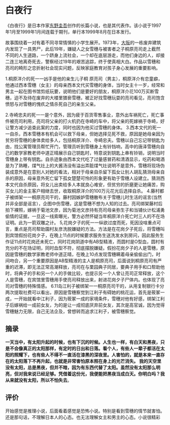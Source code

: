 # 白夜行

《白夜行》是日本作家[东野圭吾](https://baike.baidu.com/item/东野圭吾/9506697?fromModule=lemma_inlink)创作的长篇小说，也是其代表作。该小说于1997年1月至1999年1月间连载于期刊，单行本1999年8月在日本发行。

故事围绕着一对有着不同寻常情愫的小学生展开。1973年，[大阪](https://baike.baidu.com/item/大阪/1176464?fromModule=lemma_inlink)的一栋废弃建筑内发现了一具男尸，此后19年，嫌疑人之女雪穗与被害者之子桐原亮司走上截然不同的人生道路，一个跻身上流社会，一个却在底层游走，而他们身边的人，却接二连三地离奇死去，警察经过19年的艰苦追踪，终于使真相大白。作品以雪穗和亮司的畸形之恋折射社会现实问题，反映家庭教育对孩子身心发展的重要影响。

1.桐原洋介的死一一凶手是他的亲生儿子桐
原亮司（男主），桐原洋介有恋童癖，他通过西本雪穗（女主）的母亲西本文代买雪穗的身体，当时女主十一岁，经常和男主一起在图书馆剪纸玩要，说明他们是要好的朋友，桐原洋介花100万买断雪穗，迫不及待在废弃的大楼里猥亵雪穗，被正好找雪穗玩耍的亮司看见，亮司饱含愤怒与对雪穗的愧疚之情杀死自己的亲生父亲。

2.寺崎忠夫的死一一是个意外，因为疲于百货零售事业，意外出车祸死亡，死亡事件被亮司利用，亮司将父亲的打火机扔在寺崎的车中，将父亲的死嫁祸于寺崎，好让警方减少追查此案的力度，同时也因为他买过雪穗的身体。
3.西本文代的死一一自杀，西本雪穗本有机会可以救下母亲，但她选择见死不救，原因是她母亲因为贫穷将雪穗的身体卖给多人，包括桐原洋介、寺崎忠夫。雪穗以自己忘记带钥匙为由，找公寓管理员帮忙开门，管理员听到雪穗身上有铃铛响，高中的唐泽雪穗向自己的数学家教老师中道正晴展示自己钥匙时，特意说到钥匙上串有铃销，说明当时雪穗身上带有钥匙。自杀迹象由西本文代吃了过量感冒药和清酒显示，吃药和喝酒是为了熟睡，煤气灶上的大酱汤没有溢出弄脏煤气灶说明不是意外，雪穗将现场伪装成意外是在意别人对她的看法，相对于母亲自杀留下孤女让别人胡乱猜测母亲自杀的原因，母亲意外死亡留下孤女楚楚可怜的形象更有助于雪穗人设建立。猜测西本文代自杀原因，将女儿出卖给多人本就良心难安，但贫穷的折磨更让她痛苦，购买女儿的金主客户相继去世，收取桐原洋介的100万元花光后选择自杀。
4.藤村都子被绑架一一桐原亮司干的，藤村因嫉妒雪穗散布关于雪穗儿时生活的谣言(当然并非全部是谣言），企图中伤雪穗，这是雪穗不想为人知的过去。亮司绑架藤村后拍下裸照，嫁祸于菊池文彦，因为菊池文彦持有亮司母亲弥生子和当铺伙计松浦勇偷情的证据，一旦这一线索曝光，警方必然怀疑当年桐原洋介死亡时三人的不在场证明。此为一箭双雕之计。
5,花岗夕子的死一一纵欲过度而死，死因没啥重点可言，重点是亮司帮助園村友彦洗脱嫌疑的方法。方法是在花岗夕子死后，将雪穗叫到宾馆假扮花岗夕子，在晚上11点的时候要求服务生送洗发水到房问，因此服务生作证11点时花岗还未死亡，同时花岗阴道中有AB型精液，而圆村是O型血，圆村有充分的不在场证明，同时血型不符，彻底摆脱嫌疑。假扮花岗夕子的人是雪穗，原因是雪穗的数学家教老师中道正晴，在晚上10点发现雪穗瞒着母亲偷偷出门，时间吻合，另一个重要原因是AB型精液的主人是桐原亮司，后面说到桐原亮司有严重的迟滞，即无法正常高潮释放，亮司在与栗园典子同居，要典子用手和口帮助他时，将典子的手和另一个人的手做比较，也提示另一个人曾让亮司正常释放，这个人是雪穗，在宾馆里雪穗用手使亮司释放出来，射进花岗夕子尸体内。也体现了亮司对雪穗的特殊情感。
6.11岛江利子被绑架一一桐原亮司干的，从用复制银行卡分两次提取社费可以看出，原因是雪穗察觉到江利子有碍她的桃花运，首先是筱冢一成，一开始就看中江利子，因为筱冢一成的家境条件，雪穗对他有好感，绑架江利子后嫁祸给一成前女友，为的是让一成彻底厌弃前女友，其次是高官诚，因为觉得雪穗魅力无限，自己无法企及，曾想转而追求江利子，被雪穗察觉。

## 摘录

**一天当中，有太阳升起的时候，也有下沉的时候。人生也一样，有白天和黑夜，只是不会像真正的太阳那样，有定时的日出和日落。看个人，有些人一辈子都活在太阳的照耀下，也有些人不得不一直活在漆黑的深夜里。人害怕的，就是本来一直存在的太阳落下不再升起，也就是非常害怕原本照在身上的光芒消失。 我的天空里没有太阳，总是黑夜，但并不暗，因为有东西代替了太阳。虽然没有太阳那么明亮，但对我来说已经足够。凭借着这份光，我便能把黑夜当成白天。你明白吗？我从来就没有太阳，所以不怕失去**。



## 评价

开始感觉是推理小说，后面看着感觉是恐怖小说。特别是看到雪穗的情节就害怕。还是那句话，不理解日本人的心态。也无法理解女主和男主的心态。小说很精彩